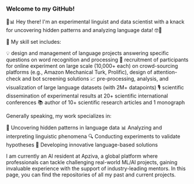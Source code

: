### Welcome to my GitHub! 

🔬📊 Hey there! I'm an experimental linguist and data scientist with a knack for uncovering hidden patterns and analyzing language data! 🤓💬  

📌 My skill set includes:

💡 design and management of language projects answering specific questions on word recognition and processing
🧪 recruitment of participants for online experiment on large scale (10,000+ each) on crowd-sourcing platforms (e.g., Amazon Mechanical Turk, Prolific), design of attention-check and bot screening solutions
📈 pre-processing, analysis, and visualization of large language datasets (with 2M+ datapoints)
🎙️ scientific dissemination of experimental results at 20+ scientific international conferences
📚 author of 10+ scientific research articles and 1 monograph

Generally speaking, my work specializes in:  

🌟 Uncovering hidden patterns in language data 
📊 Analyzing and interpreting linguistic phenomena 
🔍 Conducting experiments to validate hypotheses
🚀 Developing innovative language-based solutions

I am currently an AI resident at Apziva, a global platform where professionals can tackle challenging real-world ML/AI projects, gaining invaluable experience with the support of industry-leading mentors. In this page, you can find the repositories of all my past and current projects.
